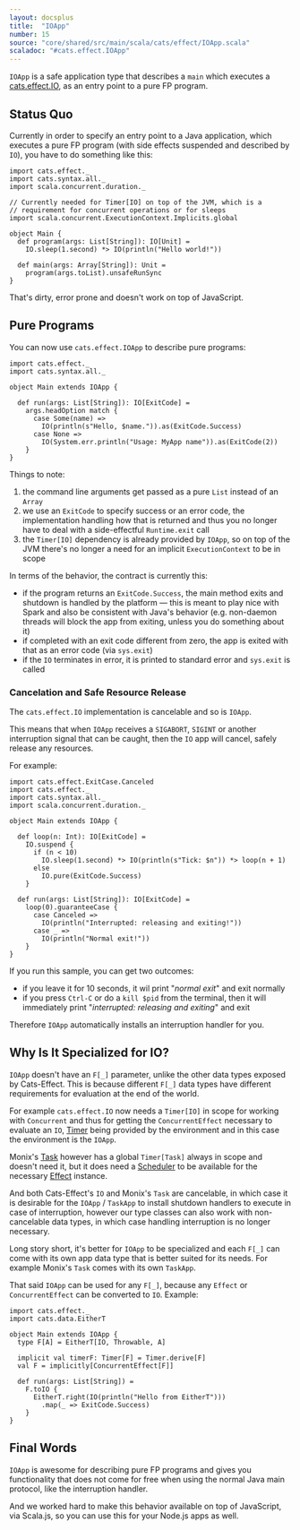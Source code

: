 ```yaml
---
layout: docsplus
title:  "IOApp"
number: 15
source: "core/shared/src/main/scala/cats/effect/IOApp.scala"
scaladoc: "#cats.effect.IOApp"
---
```


`IOApp` is a safe application type that describes a `main` 
which executes a [cats.effect.IO](./io.html), as an entry point to 
a pure FP program.

## Status Quo

Currently in order to specify an entry point to a Java application,
which executes a pure FP program (with side effects suspended and
described by `IO`), you have to do something like this:

```tut:silent
import cats.effect._
import cats.syntax.all._
import scala.concurrent.duration._

// Currently needed for Timer[IO] on top of the JVM, which is a
// requirement for concurrent operations or for sleeps
import scala.concurrent.ExecutionContext.Implicits.global

object Main {
  def program(args: List[String]): IO[Unit] =
    IO.sleep(1.second) *> IO(println("Hello world!"))
    
  def main(args: Array[String]): Unit =
    program(args.toList).unsafeRunSync
}
```

That's dirty, error prone and doesn't work on top of JavaScript.

## Pure Programs

You can now use `cats.effect.IOApp` to describe pure programs:

```tut:reset:silent
import cats.effect._
import cats.syntax.all._

object Main extends IOApp {

  def run(args: List[String]): IO[ExitCode] =
    args.headOption match {
      case Some(name) =>
        IO(println(s"Hello, $name.")).as(ExitCode.Success)
      case None =>
        IO(System.err.println("Usage: MyApp name")).as(ExitCode(2))
    }  
}
```

Things to note:

1. the command line arguments get passed as a pure `List` instead of an `Array`
2. we use an `ExitCode` to specify success or an error code, the implementation 
   handling how that is returned and thus you no longer have to deal with a
   side-effectful `Runtime.exit` call
3. the `Timer[IO]` dependency is already provided by `IOApp`,
   so on top of the JVM there's no longer a need for an implicit
   `ExecutionContext` to be in scope
   
In terms of the behavior, the contract is currently this:

- if the program returns an `ExitCode.Success`, the main method exits and
  shutdown is handled by the platform — this is meant to play nice with 
  Spark and also be consistent with Java's behavior (e.g. non-daemon threads
  will block the app from exiting, unless you do something about it)
- if completed with an exit code different from zero, the app is exited
  with that as an error code (via `sys.exit`)
- if the `IO` terminates in error, it is printed to standard error and
  `sys.exit` is called
  
### Cancelation and Safe Resource Release

The `cats.effect.IO` implementation is cancelable and so is `IOApp`.

This means that when `IOApp` receives a `SIGABORT`, `SIGINT` or another
interruption signal that can be caught, then the `IO` app will cancel,
safely release any resources.

For example:

```tut:silent
import cats.effect.ExitCase.Canceled
import cats.effect._
import cats.syntax.all._
import scala.concurrent.duration._

object Main extends IOApp {

  def loop(n: Int): IO[ExitCode] =
    IO.suspend {
      if (n < 10)
        IO.sleep(1.second) *> IO(println(s"Tick: $n")) *> loop(n + 1)
      else
        IO.pure(ExitCode.Success)
    }

  def run(args: List[String]): IO[ExitCode] =
    loop(0).guaranteeCase {
      case Canceled =>
        IO(println("Interrupted: releasing and exiting!"))
      case _ =>
        IO(println("Normal exit!"))
    }
}
```

If you run this sample, you can get two outcomes:

- if you leave it for 10 seconds, it wil print "*normal exit*" and exit normally
- if you press `Ctrl-C` or do a `kill $pid` from the terminal, then it will immediately print
  "*interrupted: releasing and exiting*" and exit
  
Therefore `IOApp` automatically installs an interruption handler for you.

## Why Is It Specialized for IO?

`IOApp` doesn't have an `F[_]` parameter, unlike the other data types 
exposed by Cats-Effect. This is because different `F[_]` data types have 
different requirements for evaluation at the end of the world.

For example `cats.effect.IO` now needs a `Timer[IO]` in scope for working with
`Concurrent` and thus for getting the `ConcurrentEffect` necessary to evaluate 
an `IO`, [Timer](../datatypes/timer.html) being provided by the environment and 
in this case the environment is the `IOApp`.

Monix's [Task](https://monix.io/docs/3x/eval/task.html) however has a global
`Timer[Task]` always in scope and doesn't need it, but it does need a
[Scheduler](https://monix.io/docs/3x/execution/scheduler.html) to be
available for the necessary [Effect](effect.html) instance.

And both Cats-Effect's `IO` and Monix's `Task` are cancelable, in which
case it is desirable for the `IOApp` / `TaskApp` to install shutdown
handlers to execute in case of interruption, however our type classes
can also work with non-cancelable data types, in which case handling
interruption is no longer necessary.

Long story short, it's better for `IOApp` to be specialized and
each `F[_]` can come with its own app data type that is better suited
for its needs. For example Monix's `Task` comes with its own `TaskApp`.

That said `IOApp` can be used for any `F[_]`, because any `Effect`
or `ConcurrentEffect` can be converted to `IO`. Example:

```tut:silent
import cats.effect._
import cats.data.EitherT

object Main extends IOApp {
  type F[A] = EitherT[IO, Throwable, A]

  implicit val timerF: Timer[F] = Timer.derive[F]
  val F = implicitly[ConcurrentEffect[F]]

  def run(args: List[String]) = 
    F.toIO {
      EitherT.right(IO(println("Hello from EitherT")))
        .map(_ => ExitCode.Success)
    }
}
```

## Final Words

`IOApp` is awesome for describing pure FP programs and gives you functionality 
that does not come for free when using the normal Java main protocol, like the
interruption handler.

And we worked hard to make this behavior available on top of JavaScript, via 
Scala.js, so you can use this for your Node.js apps as well.
